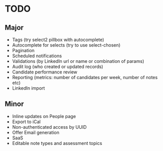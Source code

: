 # TODO

## Major

* Tags (try select2 pillbox with autocomplete)
* Autocomplete for selects (try to use select-chosen)
* Pagination
* Scheduled notifications
* Validations (by LinkedIn url or name or combination of params)
* Audit log (who created or updated records)
* Candidate performance review
* Reporting (metrics: number of candidates per week, number of notes etc)
* LinkedIn import

## Minor

* Inline updates on People page
* Export to iCal
* Non-authenticated access by UUID
* Offer Email generation
* SaaS
* Editable note types and assessment topics
